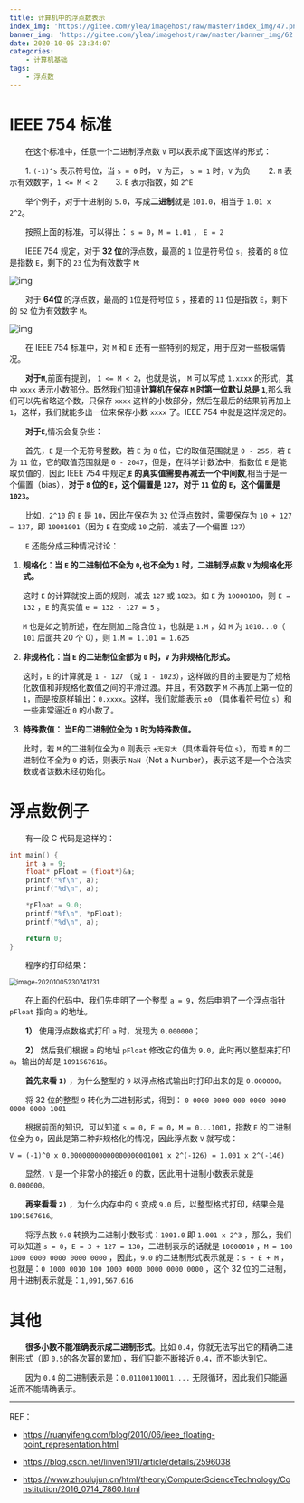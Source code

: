```yaml
---
title: 计算机中的浮点数表示
index_img: 'https://gitee.com/ylea/imagehost/raw/master/index_img/47.png'
banner_img: 'https://gitee.com/ylea/imagehost/raw/master/banner_img/62.jpg'
date: 2020-10-05 23:34:07
categories:
    - 计算机基础
tags:
    - 浮点数
---
```




# IEEE 754 标准

&emsp;&emsp;在这个标准中，任意一个二进制浮点数 `V` 可以表示成下面这样的形式：

&emsp;&emsp;1. `(-1)^s` 表示符号位，当 `s = 0` 时， `V` 为正， `s = 1` 时，`V` 为负
&emsp;&emsp;2. `M` 表示有效数字，`1 <= M < 2`
&emsp;&emsp;3. `E` 表示指数，如 `2^E`

&emsp;&emsp;举个例子，对于十进制的 `5.0`，写成**二进制**就是 `101.0`，相当于 `1.01 x 2^2`。

&emsp;&emsp;按照上面的标准，可以得出： `s = 0`，`M = 1.01` ， `E = 2`



&emsp;&emsp;IEEE 754 规定，对于 **32 位**的浮点数，最高的 `1` 位是符号位 `s`，接着的 `8` 位是指数 `E`，剩下的 `23` 位为有效数字 `M`:

<img src="https://gitee.com/ylea/imagehost/raw/master/img/bg2010060601.png" alt="img"  />

&emsp;&emsp;对于 **64位** 的浮点数，最高的 `1`位是符号位 `S` ，接着的 `11` 位是指数 `E`，剩下的 `52` 位为有效数字 `M`。

![img](https://gitee.com/ylea/imagehost/raw/master/img/bg2010060602.png)

&emsp;&emsp;在 IEEE 754 标准中，对 `M` 和 `E` 还有一些特别的规定，用于应对一些极端情况。

&emsp;&emsp;**对于`M`**,前面有提到， `1 <= M < 2`，也就是说， `M` 可以写成 `1.xxxx` 的形式，其中 `xxxx` 表示小数部分。既然我们知道**计算机在保存 `M` 时第一位默认总是 `1`**,那么我们可以先省略这个数，只保存 `xxxx` 这样的小数部分，然后在最后的结果前再加上 `1`，这样，我们就能多出一位来保存小数 `xxxx` 了。IEEE 754 中就是这样规定的。  



&emsp;&emsp;**对于`E`**,情况会复杂些：

&emsp;&emsp;首先，`E` 是一个无符号整数，若 `E` 为 `8` 位，它的取值范围就是 `0 - 255`，若 `E` 为 `11` 位，它的取值范围就是 `0 - 2047`，但是，在科学计数法中，指数位 `E` 是能取负值的，因此 IEEE 754 中规定,**`E` 的真实值需要再减去一个中间数**,相当于是一个偏置（bias），**对于 `8` 位的 `E`，这个偏置是 `127`，对于 `11` 位的 `E`，这个偏置是 `1023`。**

&emsp;&emsp;比如，`2^10` 的 `E` 是 `10`，因此在保存为 `32` 位浮点数时，需要保存为 `10 + 127 = 137`，即 `10001001`（因为 `E` 在变成 `10` 之前，减去了一个偏置 `127`）

&emsp;&emsp;`E` 还能分成三种情况讨论：

1. **规格化：当 `E` 的二进制位不全为 `0`,也不全为 `1` 时，二进制浮点数 `V` 为规格化形式。** 

   这时 `E` 的计算就按上面的规则，减去 `127` 或 `1023`。如 `E` 为 `10000100`，则 `E = 132` ，`E` 的真实值 `e = 132 - 127 = 5` 。

   `M` 也是如之前所述，在左侧加上隐含位 `1`，也就是  `1.M`  ，如 `M` 为 `1010...0`（ `101` 后面共 20 个 0），则 `1.M = 1.101 = 1.625`

2. **非规格化：当 `E` 的二进制位全部为 `0` 时，`V` 为非规格化形式。** 

   这时，`E` 的计算就是 `1 - 127` （或 `1 - 1023`），这样做的目的主要是为了规格化数值和非规格化数值之间的平滑过渡。并且，有效数字 `M` 不再加上第一位的 `1`，而是按原样输出：`0.xxxx`。这样，我们就能表示 `±0` （具体看符号位 `s`）和一些非常逼近 `0` 的小数了。

3. **特殊数值： 当E的二进制位全为 `1` 时为特殊数值。** 

   此时，若 `M` 的二进制位全为 `0` 则表示 `±无穷大`（具体看符号位 `s`），而若 `M` 的二进制位不全为 `0`  的话，则表示 `NaN`（Not a Number），表示这不是一个合法实数或者该数未经初始化。　　

# 浮点数例子

&emsp;&emsp;有一段 C 代码是这样的：

```c
int main() {
	int a = 9;
	float* pFloat = (float*)&a;
	printf("%f\n", a);
	printf("%d\n", a);

	*pFloat = 9.0;
	printf("%f\n", *pFloat);
	printf("%d\n", a);

	return 0;
}
```

&emsp;&emsp;程序的打印结果：

<img src="https://gitee.com/ylea/imagehost/raw/master/img/image-20201005230741731.png" alt="image-20201005230741731" style="zoom:80%;" />

&emsp;&emsp;在上面的代码中，我们先申明了一个整型 `a = 9`，然后申明了一个浮点指针 `pFloat` 指向 `a` 的地址。

&emsp;&emsp;**1）** 使用浮点数格式打印 `a` 时，发现为 `0.000000`；

&emsp;&emsp;**2）** 然后我们根据 `a` 的地址 `pFloat` 修改它的值为 `9.0`，此时再以整型来打印 `a`，输出的却是 `1091567616`。



&emsp;&emsp;**首先来看 `1)`** ，为什么整型的 `9` 以浮点格式输出时打印出来的是 `0.000000`。

&emsp;&emsp;将 32 位的整型 `9` 转化为二进制形式，得到： `0 0000 0000 000 0000 0000 0000 0000 1001` 

&emsp;&emsp;根据前面的知识，可以知道 `s = 0`，`E = 0`，`M = 0...1001`，指数 `E` 的二进制位全为 `0`，因此是第二种非规格化的情况，因此浮点数 `V` 就写成：

`V = (-1)^0 x 0.00000000000000000001001 x 2^(-126) = 1.001 x 2^(-146)`

&emsp;&emsp;显然，`V` 是一个非常小的接近 `0` 的数，因此用十进制小数表示就是 `0.000000`。



 &emsp;&emsp;**再来看看 `2)`** ，为什么内存中的 `9` 变成 `9.0` 后，以整型格式打印，结果会是 `1091567616`。

&emsp;&emsp;将浮点数 `9.0` 转换为二进制小数形式：`1001.0` 即 `1.001 x 2^3` ，那么，我们可以知道 `s = 0`，`E = 3 + 127 = 130`，二进制表示的话就是 `10000010` ，`M = 100 1000 0000 0000 0000 0000`  ，因此，`9.0` 的二进制形式表示就是：`s + E + M` ，也就是：`0 1000 0010 100 1000 0000 0000 0000 0000` ，这个 32 位的二进制，用十进制表示就是：`1,091,567,616`



# 其他



&emsp;&emsp;**很多小数不能准确表示成二进制形式**。比如 `0.4`，你就无法写出它的精确二进制形式（即 `0.5`的各次幂的累加），我们只能不断接近 `0.4`，而不能达到它。

&emsp;&emsp;因为 `0.4` 的二进制表示是：`0.01100110011....` 无限循环，因此我们只能逼近而不能精确表示。





---

REF：

- https://ruanyifeng.com/blog/2010/06/ieee_floating-point_representation.html

- https://blog.csdn.net/linven1911/article/details/2596038
- https://www.zhoulujun.cn/html/theory/ComputerScienceTechnology/Constitution/2016_0714_7860.html